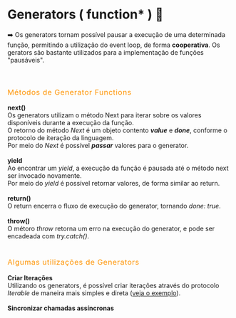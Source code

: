 # Generators ( function* ) 🔎

➡️  Os generators tornam possível pausar a execução de uma determinada função, permitindo a utilização do event loop, de forma **cooperativa**. Os gerators são bastante utilizados para a implementação de funções "pausáveis". 

<br>
<h3 style="color:#FF9300; font-weight:400; letter-spacing:.05em;">Métodos de Generator Functions</h3>

**next()**
<br>
Os generators utilizam o método Next para iterar sobre os valores disponíveis durante a execução da função. <br>
O retorno do método *Next*  é um objeto contento ***value*** e ***done***, conforme o protocolo de iteração da linguagem. <br>
Por meio do *Next* é possível ***passar*** valores para o generator. 
<br><br>
**yield**
<br>
Ao encontrar um *yield*, a execução da função é pausada até o método next ser invocado novamente.  <br>
Por meio do *yield* é possível retornar valores, de forma similar ao return. 
<br><br>
**return()** <br>
O return encerra o fluxo de execução do generator, tornando *done: true*.
<br><br>
**throw()** <br>
O métoro *throw* retorna um erro na execução do generator, e pode ser encadeada com *try.catch()*.
<br> <br>
<h3 style="color:#FF9300; font-weight:400; letter-spacing:.05em;">Algumas utilizações de Generators</h3>

**Criar Iterações** 
<br>
Utilizando os generators, é possível criar iterações através do protocolo *Iterable* de maneira mais simples e direta ([veja o exemplo](google.com)).
<br><br>
**Sincronizar chamadas assíncronas**
